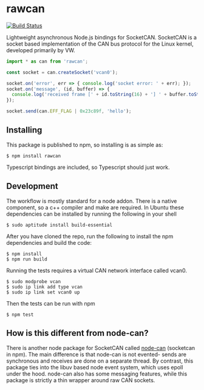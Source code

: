 # rawcan
[![Build Status](https://travis-ci.org/jjkr/rawcan.svg?branch=master)](https://travis-ci.org/jjkr/rawcan)

Lightweight asynchronous Node.js bindings for SocketCAN. SocketCAN is a socket based implementation of the CAN bus protocol for the Linux kernel, developed primarily by VW.

```javascript
import * as can from 'rawcan';

const socket = can.createSocket('vcan0');

socket.on('error', err => { console.log('socket error: ' + err); });
socket.on('message', (id, buffer) => {
  console.log('received frame [' + id.toString(16) + '] ' + buffer.toString('hex'));
});

socket.send(can.EFF_FLAG | 0x23c89f, 'hello');
```

Installing
----------

This package is published to npm, so installing is as simple as:

```
$ npm install rawcan
```

Typescript bindings are included, so Typescript should just work.

Development
-----------

The workflow is mostly standard for a node addon. There is a native component, so a c++ compiler and make are required. In Ubuntu these dependencies can be installed by running the following in your shell

```
$ sudo aptitude install build-essential
```

After you have cloned the repo, run the following to install the npm dependencies and build the code:

```
$ npm install
$ npm run build
```

Running the tests requires a virtual CAN network interface called vcan0.

```
$ sudo modprobe vcan
$ sudo ip link add type vcan
$ sudo ip link set vcan0 up
```

Then the tests can be run with npm

```
$ npm test
```

How is this different from node-can?
------------------------------------

There is another node package for SocketCAN called [node-can](https://github.com/sebi2k1/node-can) (socketcan in npm). The main difference is that node-can is not evented- sends are synchronous and receives are done on a separate thread. By contrast, this package ties into the libuv based node event system, which uses epoll under the hood. node-can also has some messaging features, while this package is strictly a thin wrapper around raw CAN sockets.
